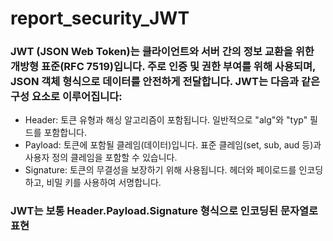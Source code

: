 # report_security_JWT
### JWT (JSON Web Token)는 클라이언트와 서버 간의 정보 교환을 위한 개방형 표준(RFC 7519)입니다. 주로 인증 및 권한 부여를 위해 사용되며, JSON 객체 형식으로 데이터를 안전하게 전달합니다. JWT는 다음과 같은 구성 요소로 이루어집니다:

- Header: 토큰 유형과 해싱 알고리즘이 포함됩니다. 일반적으로 "alg"와 "typ" 필드를 포함합니다.
- Payload: 토큰에 포함될 클레임(데이터)입니다. 표준 클레임(set, sub, aud 등)과 사용자 정의 클레임을 포함할 수 있습니다.
- Signature: 토큰의 무결성을 보장하기 위해 사용됩니다. 헤더와 페이로드를 인코딩하고, 비밀 키를 사용하여 서명합니다.
### JWT는 보통 Header.Payload.Signature 형식으로 인코딩된 문자열로 표현
